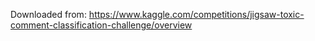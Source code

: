 Downloaded from:
https://www.kaggle.com/competitions/jigsaw-toxic-comment-classification-challenge/overview

